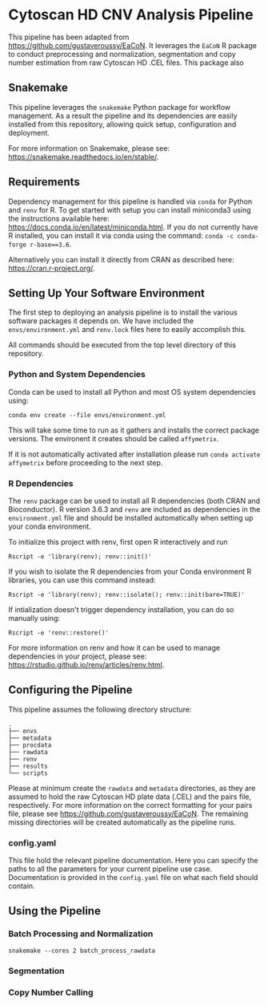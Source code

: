 # Cytoscan HD CNV Analysis Pipeline

This pipeline has been adapted from https://github.com/gustaveroussy/EaCoN. It leverages the `EaCoN` R package to conduct preprocessing and normalization, segmentation and copy number estimation from raw Cytoscan HD .CEL files. This package also 

## Snakemake

This pipeline leverages the `snakemake` Python package for workflow management. As a result the pipeline and its dependencies are easily
installed from this repository, allowing quick setup, configuration and deployment.

For more information on Snakemake, please see: https://snakemake.readthedocs.io/en/stable/.

## Requirements

Dependency management for this pipeline is handled via `conda` for Python 
and `renv` for R. To get started with setup you can install
miniconda3 using the instructions available here: https://docs.conda.io/en/latest/miniconda.html. If you do not currently have R installed, you can install it via conda using the command: `conda -c conda-forge r-base==3.6`. 

Alternatively you can install it directly from CRAN
as described here: https://cran.r-project.org/.

## Setting Up Your Software Environment

The first step to deploying an analysis pipeline is to install the various
software packages it depends on. We have included the `envs/environment.yml` and `renv.lock` files here to easily accomplish this.

All commands should be executed from the top level directory of this
repository.

### Python and System Dependencies

Conda can be used to install all Python and most OS system dependencies
using:

`conda env create --file envs/environment.yml`

This will take some time to run as it gathers and installs the correct
package versions. The environent it creates should be called `affymetrix`.

If it is not automatically activated after installation please run 
`conda activate affymetrix` before proceeding to the next step.

### R Dependencies

The `renv` package can be used to install all R dependencies (both CRAN and
Bioconductor). R version 3.6.3 and `renv` are included as dependencies in the `environment.yml` file and should be installed automatically when setting up your conda environment.

To initialize this project with renv, first open R interactively and run

`Rscript -e 'library(renv); renv::init()'`

If you wish to isolate the R dependencies from your Conda environment R libraries, you can use this command instead:

`Rscript -e 'library(renv); renv::isolate(); renv::init(bare=TRUE)'`

If intialization doesn't trigger dependency installation, you can do so manually using:

`Rscript -e 'renv::restore()'`

For more information on renv and how it can be used to manage dependencies in
your project, please see: https://rstudio.github.io/renv/articles/renv.html.

## Configuring the Pipeline

This pipeline assumes the following directory structure:

```
.
├── envs
├── metadata
├── procdata
├── rawdata
├── renv
├── results
└── scripts
```

Please at minimum create the `rawdata` and `metadata` directories, as they are assumed to hold the raw Cytoscan HD plate data (.CEL) and the pairs file, respectively. For more information on the correct formatting for your pairs file, please see https://github.com/gustaveroussy/EaCoN.
The remaining missing directories will be created automatically as the pipeline runs.

### config.yaml

This file hold the relevant pipeline documentation. Here you can specify the paths
to all the parameters for your current pipeline use case. Documentation is provided
in the `config.yaml` file on what each field should contain.

## Using the Pipeline

### Batch Processing and Normalization

`snakemake --cores 2 batch_process_rawdata`

### Segmentation 



### Copy Number Calling